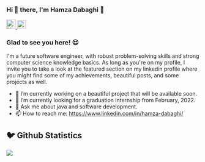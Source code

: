 ### Hi 👋 there, I'm Hamza Dabaghi 👋

  <a href="https://www.linkedin.com/in/hamza-dabaghi/">
    <img  alt="Linkedin Profile" width="24px" src="https://content.linkedin.com/content/dam/me/business/en-us/amp/brand-site/v2/bg/LI-Bug.svg.original.svg" />
  </a>

  <a href="https://github.com/HAMZADABAGHI">
    <img  alt="Github Profile" width="22px" src="https://github.githubassets.com/images/modules/logos_page/GitHub-Mark.png" />
  </a>
  
### Glad to see you here! 😍

I'm a future software engineer, with robust problem-solving skills and strong computer science knowledge basics.
As long as you're on my profile, I invite you to take a look at the featured section on my linkedin profile where you might find some of my achievements, beautiful posts, and some projects as well.

- 🔭 I’m currently working on a beautiful project that will be available soon.
- 🌱 I’m currently looking for a graduation internship from February, 2022.
- 💬 Ask me about java and software development.
- 📫 How to reach me: https://www.linkedin.com/in/hamza-dabaghi/

<h2 >🐦 Github Statistics </h2>
<p a>
<img src="https://github-readme-stats.vercel.app/api?username=HAMZADABAGHI&show_icons=true&title_color=2e00b8&icon_color=ff1212&text_color=333333&bg_color=fffff">
</p>
<br/>
